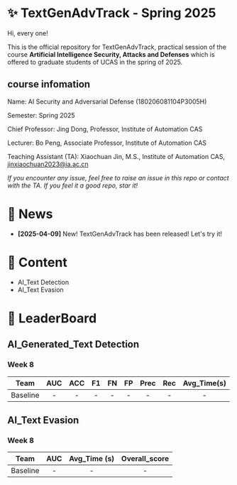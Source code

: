 # ✨ TextGenAdvTrack - Spring 2025
Hi, every one! 

This is the official repository for TextGenAdvTrack, practical session of the course **Artificial Intelligence Security, Attacks and Defenses** which is offered to graduate students of UCAS in the spring of 2025.

## course infomation

Name: AI Security and Adversarial Defense (180206081104P3005H)

Semester: Spring 2025

Chief Professor: Jing Dong, Professor, Institute of Automation CAS

Lecturer: Bo Peng, Associate Professor, Institute of Automation CAS

Teaching Assistant (TA): Xiaochuan Jin, M.S., Institute of Automation CAS, jinxiaochuan2023@ia.ac.cn

*If you encounter any issue, feel free to raise an issue in this repo or contact with the TA.*
*If you feel it a good repo, star it!*

# 📣 News
- **[2025-04-09]** New! TextGenAdvTrack has been released! Let's try it! 


# 📜 Content
- AI_Text Detection
- AI_Text Evasion


# 🥇 LeaderBoard
## AI_Generated_Text Detection

### Week 8
|Team | AUC | ACC | F1 | FN | FP | Prec | Rec | Avg_Time(s) |
|:-----:|:----:|:----:|:----:|:----:|:----:|:----:|:----:|:----:|
|Baseline| - | - | - | - | - | - | - | - | - |


## AI_Text Evasion
### Week 8
|Team | AUC | Avg_Time (s) | Overall_score
|:-----:|:----:|:------:|:------:|
|Baseline| - | - | - |



